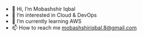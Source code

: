 - 👋 Hi, I’m Mobashshir Iqbal
- 👀 I’m interested in Cloud & DevOps
- 🌱 I’m currently learning AWS
- 📫 How to reach me mobashshiriqbal.8@gmail.com

<!---
aguynamedmobi5/aguynamedmobi5 is a ✨ special ✨ repository because its `README.md` (this file) appears on your GitHub profile.
You can click the Preview link to take a look at your changes.
--->
